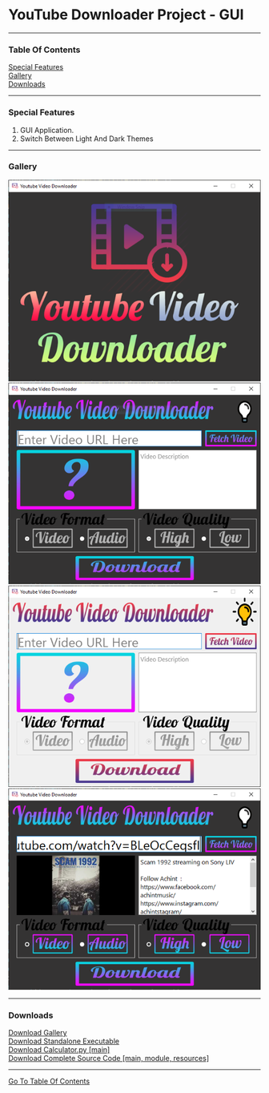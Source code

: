 <h1 id="top">YouTube Downloader Project - GUI</h1><hr>
<h3>Table Of Contents</h3>
<a href="#sf">Special Features</a><br>
<a href="#glry">Gallery</a><br>
<a href="#downloads">Downloads</a><br><hr>
<h3 id="sf">Special Features</h3>
<ol>
    <li>GUI Application.</li>
		<li>Switch Between Light And Dark Themes</li>
</ol><hr>
<h3 id="glry">Gallery</h3>
<img src="https://github.com/its-me-sv/Youtube_Video_Downloader/blob/main/Capture.PNG">
<img src="https://github.com/its-me-sv/Youtube_Video_Downloader/blob/main/Capture1.PNG">
<img src="https://github.com/its-me-sv/Youtube_Video_Downloader/blob/main/Capture2.PNG">
<img src="https://github.com/its-me-sv/Youtube_Video_Downloader/blob/main/Capture3.PNG">
<hr>
<h3 id="downloads">Downloads</h3>
<a href="Snips.rar">Download Gallery</a><br>
<a href="Calculator.exe">Download Standalone Executable</a><br>
<a href="Calculator.py">Download Calculator.py [main]</a><br>
<a href="gui_calculator.rar">Download Complete Source Code [main, module, resources]</a><br>
<hr>
<a href="#top">Go To Table Of Contents</a>
